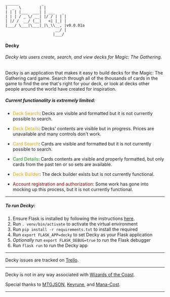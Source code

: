 ```
______          _          
|  _  \        | |         
| | | |___  ___| | ___   _ 
| | | / _ \/ __| |/ / | | |
| |/ /  __/ (__|   <| |_| |
|___/ \___|\___|_|\_\\__, |v0.0.01a
                      __/ |
                     |___/ 
```

#### Decky
###### Decky lets users create, search, and view decks for Magic: The Gathering.

Decky is an application that makes it easy to build decks for the Magic: The Gathering card game. Search through all of the thousands of cards in the game to find the one that's right for your deck, or look at decks other people around the world have created for inspiration.

##### Current functionality is extremely limited:

* <span style="color:goldenrod">Deck Search</span>: 
Decks are visible and formatted but it is not currently possible to search.

* <span style="color:goldenrod">Deck Details</span>: 
Decks' contents are visible but in progress. Prices are unavailable and many controls don't work.

* <span style="color:goldenrod">Card Search</span>: 
Cards are visible and formatted but it is not currently possible to search.

* <span style="color:forestgreen">Card Details</span>: 
Cards contents are visible and properly formatted, but only cards from the past ten or so sets are available.

* <span style="color:goldenrod">Deck Builder</span>: 
The deck builder exists but is not currently functional.

* <span style="color:darkred">Account registration and authorization</span>: 
Some work has gone into mocking up this process, but it is not currently functional.


---

##### To run Decky:

1. Ensure Flask is installed by following the instructions [here](http://flask.pocoo.org/docs/0.12/installation/).
2. Run `. venv/bin/activate` to activate the virtual environment
3. Run `pip install -r requirements.txt` to install the required
4. Run `export FLASK_APP=decky` to set Decky as your Flask application
5. *Optionally* run `export FLASK_DEBUG=true` to run the Flask debugger
6. Run `flask run` to run the Decky app

---

Decky issues are tracked on [Trello](https://trello.com/b/eI9QlmUi/decky).

--- 

Decky is not in any way associated with 
[Wizards of the Coast](http://wizards.com/). 

Special thanks to 
[MTGJSON](http://mtgjson.com/), 
[Keyrune](https://andrewgioia.github.io/Keyrune/), and 
[Mana-Cost](https://github.com/micku/mana-cost).

---
